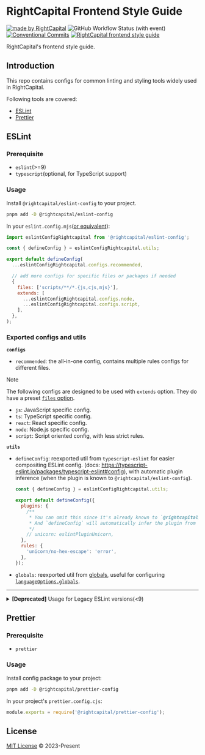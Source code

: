 # RightCapital Frontend Style Guide

<!-- Badges area start -->

[![made by RightCapital](https://img.shields.io/badge/made_by-RightCapital-5070e6)](https://rightcapital.com)
![GitHub Workflow Status (with event)](https://img.shields.io/github/actions/workflow/status/RightCapitalHQ/frontend-style-guide/ci.yml)
[![Conventional Commits](https://img.shields.io/badge/Conventional%20Commits-1.0.0-%23FE5196?logo=conventionalcommits&logoColor=white)](https://conventionalcommits.org)
[![RightCapital frontend style guide](https://img.shields.io/badge/code_style-RightCapital-5c4c64?labelColor=f0ede8)](https://github.com/RightCapitalHQ/frontend-style-guide)

<!-- Badges area end -->

RightCapital's frontend style guide.

## Introduction

This repo contains configs for common linting and styling tools widely used in RightCapital.

Following tools are covered:

- [ESLint](#eslint)
- [Prettier](#prettier)

## ESLint

### Prerequisite

- `eslint`(>=9)
- `typescript`(optional, for TypeScript support)

### Usage

Install `@rightcapital/eslint-config` to your project.

```sh
pnpm add -D @rightcapital/eslint-config
```

In your `eslint.config.mjs`([or equivalent](https://eslint.org/docs/latest/use/configure/configuration-files#configuration-file-formats)):

```js
import eslintConfigRightcapital from '@rightcapital/eslint-config';

const { defineConfig } = eslintConfigRightcapital.utils;

export default defineConfig(
  ...eslintConfigRightcapital.configs.recommended,

  // add more configs for specific files or packages if needed
  {
    files: ['scripts/**/*.{js,cjs,mjs}'],
    extends: [
      ...eslintConfigRightcapital.configs.node,
      ...eslintConfigRightcapital.configs.script,
    ],
  },
);
```

### Exported configs and utils

**`configs`**

- `recommended`: the all-in-one config, contains multiple rules configs for different files.

> [!NOTE]  
> The following configs are designed to be used with `extends` option. They do have a preset [`files` option](https://eslint.org/docs/latest/use/configure/configuration-files#:~:text=files%20%2D%20An%20array%20of%20glob%20patterns%20indicating%20the%20files%20that%20the%20configuration%20object%20should%20apply%20to.%20If%20not%20specified%2C%20the%20configuration%20object%20applies%20to%20all%20files%20matched%20by%20any%20other%20configuration%20object.).

- `js`: JavaScript specific config.
- `ts`: TypeScript specific config.
- `react`: React specific config.
- `node`: Node.js specific config.
- `script`: Script oriented config, with less strict rules.

**`utils`**

- `defineConfig`: reexported util from `typescript-eslint` for easier compositing ESLint config. (docs: https://typescript-eslint.io/packages/typescript-eslint#config), with automatic plugin inference (when the plugin is known to `@rightcapital/eslint-config`).

  ```js
  const { defineConfig } = eslintConfigRightcapital.utils;

  export default defineConfig({
    plugins: {
      /**
       * You can omit this since it's already known to `@rightcapital/eslint-config`.
       * And `defineConfig` will automatically infer the plugin from `@rightcapital/eslint-config`.
       */
      // unicorn: eslintPluginUnicorn,
    },
    rules: {
      'unicorn/no-hex-escape': 'error',
    },
  });
  ```

- `globals`: reexported util from [globals](https://github.com/sindresorhus/globals), useful for configuring [`languageOptions.globals`](https://eslint.org/docs/latest/use/configure/language-options#specifying-globals).

---

<details>
<summary>
<b>[Deprecated]</b> Usage for Legacy ESLint versions(&lt;9)
</summary>

There are following config packages for legacy ESLint versions(<9):

- `@rightcapital/eslint-config-javascript`: for JavaScript files
- `@rightcapital/eslint-config-typescript`: for TypeScript files
- `@rightcapital/eslint-config-typescript-react`: for TypeScript + React files
- `@rightcapital/eslint-plugin`

They can be used independently or combined together according to your project's needs.

Install the config package(s) you need:

```sh
# e.g. for a project only using JavaScript
pnpm add -D @rightcapital/eslint-config-javascript
```

In your `.eslintrc.cjs`([or equivalent](https://eslint.org/docs/latest/use/configure/configuration-files#configuration-file-formats)):

1. [using `overrides` to group different types of files](https://eslint.org/docs/latest/use/configure/configuration-files#configuration-based-on-glob-patterns), and extends the corresponding config.
2. Add proper `env` and other configs if needed.

```js .eslintrc.cjs
/** @type {import("eslint").Linter.Config} */
module.exports = {
  // use overrides to group different types of files
  // see https://eslint.org/docs/latest/use/configure/configuration-files#configuration-based-on-glob-patterns
  overrides: [
    {
      // typical TypeScript React code, running in browser
      files: ['src/**/*.{ts,tsx}'],
      excludedFiles: ['src/**/*.test.{ts,tsx}'], // exclude test files
      extends: ['@rightcapital/typescript-react'],
      env: { browser: true },
    },
  ],
};
```

> [!NOTE]  
> Applying same config to all files in the project could be error-prone. Not recommended.

#### Complete Showcase

<details>
<summary>
For example, we have a project with the following structure:
</summary>

```
.
├── .eslintrc.cjs
├── jest.config.cjs
├── prettier.config.cjs
├── scripts      <---------------- Various scripts running in Node.js
│   ├── brew-coffee.ts
│   ├── make-latte.mjs
│   └── print-project-stats.tsx
└── src
    ├── App.test.ts  <------------ Jest test file
    └── App.tsx      <------------ TypeScript React component
```

The `.eslintrc.cjs` could look like this:

```js
/** @type {import("eslint").Linter.Config} */
module.exports = {
  // usually `true` for project root config
  // see https://eslint.org/docs/latest/use/configure/configuration-files#cascading-and-hierarchy
  root: true,

  // use overrides to group different types of files
  // see https://eslint.org/docs/latest/use/configure/configuration-files#configuration-based-on-glob-patterns
  overrides: [
    {
      // typical TypeScript React code, running in browser
      files: ['src/**/*.{ts,tsx}'],
      excludedFiles: ['src/**/*.test.{ts,tsx}'], // exclude test files
      extends: ['@rightcapital/typescript-react'],
      env: { browser: true },
    },
    {
      // test files
      files: ['src/**/*.test.{ts,tsx}'],
      extends: ['@rightcapital/typescript-react'],
      env: { jest: true, node: true },
    },
    {
      // JavaScript config and scripts
      files: ['./*.{js,cjs,mjs,jsx}', 'scripts/**/*.{js,cjs,mjs,jsx}'],
      excludedFiles: ['src/**'],
      extends: ['@rightcapital/javascript'],
      env: { node: true },
    },
    {
      // TypeScript config and scripts
      files: ['./*.{ts,cts,mts,tsx}', 'scripts/**/*.{ts,cts,mts,tsx}'],
      excludedFiles: ['src/**'],
      env: { node: true },
    },
  ],
};
```

</details>
</details>

## Prettier

### Prerequisite

- `prettier`

### Usage

Install config package to your project:

```bash
pnpm add -D @rightcapital/prettier-config
```

In your project's `prettier.config.cjs`:

```js
module.exports = require('@rightcapital/prettier-config');
```

## License

[MIT License](LICENSE) © 2023-Present
